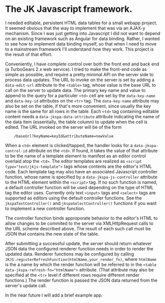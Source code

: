 # The JK Javascript framework.

I needed editable, persistent HTML data tables for a small webapp project.
It seemed obvious that the way to implement that was via an AJAX-y mechanism.
Since I was just getting into Javascript I did not want to depend
on an existing framework such as Angular for data binding. Rather, I
wanted to see how to implement data binding myself, so that when I need
to move to a mainstream framework I'll understand how they work. This
project is the result of that effort.

Conveniently, I have complete control over both the front end and back
end (a TurboGears 2.x web service). I tried to make the front-end code
as simple as possible, and require a pretty minimal API on the server
side to process data updates. The URL to invoke on the server is
set by adding a `data-edit-url` attribute to the `<table>` tag, whose value
is the base URL to call on the server to update data. The primary key
name and value to append to the query for a particuler `<td>` cell are
set by the `data-key-name` and `data-key-id` attributes on the `<tr>` tag.
The `data-key-name` attribute may also be set on the table, if that's
more convenient, since usually the key name is the same for all rows
in the table. Each `<td>` tag containing editable content needs a
`data-jkspa-data-attribute` attribute indicating the name of the
data item (essentially, the table column) to update when the cell is
edited. The URL invoked on the server will be of the form

```
    /baseUrl?keyName=keyId&attributeName=newValue
```

When a `<td>` element is clicked/tapped, the handler looks for a
`data-jkspa-control-id` attribute on the `<td>`. If found, it
takes the value of that attribute to be the name of a template
element to manifest as an editor control overlaid atop the `<td>`.
The editor templates are realized as `<script type="text/jkjs-template">`
tags whose contents are the editor's HTML code. Each template
tag may also have an associated Javascript controller function,
whose name is specified by a `data-jkspa-js-controller` attribute
to the HTML element within the `<script>` tag. If no such function
is named, a default controller function will be used depending
on the type of HTML tag the editor uses. Currently only text
`<input>` tags and `<select>` tags are supported as editors using
the default controller functions. See the `jkspaTextController()`
and `jkspaSelectController()` functions if you want to implement
a new controller function.

The controller function binds approporate behavior to the editor's
HTML to allow changes to be commited to the server via XMLHttpRequest
calls to the URL scheme described above. The result of each such
call must be JSON that contains the new state of the table.

After submitting a successful update, the server should return
whatever JSON data the configured renderer function needs in order
to render the updated data. Renderer functions may be configured
by calling `JKJS.registerRefreshFunction(htmlName,your_render_fn)`,
where `htmlName` is the a name by which the render function will
be referred to in the `<table data-jkspa-refresh-fn="htmlName">`
attribute. (That attribute may also be specified at the `<tr>`
level if different rows require different render functions.) The
render function is passed the JSON data returned from the server's
update call.

In the near future I will add a brief example app.
